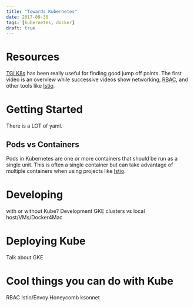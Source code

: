 ```yaml
---
title: "Towards Kubernetes"
date: 2017-09-30
tags: [kubernetes, docker]
draft: true
---
```


# Resources

[TGI K8s][tgik8s] has been really useful for finding good jump off points. The
first video is an overview while successive videos show networking,
[RBAC][rbac], and other tools like [Istio][istio].

# Getting Started

There is a LOT of yaml.

## Pods vs Containers

Pods in Kubernetes are one or more containers that should be run as a single
unit. This is often a single container but can take advantage of multiple
containers when using projects like [Istio][istio].

# Developing

with or without Kube? Development GKE clusters vs local host/VMs/Docker4Mac

# Deploying Kube

Talk about GKE

# Cool things you can do with Kube

RBAC Istio/Envoy Honeycomb ksonnet

[tgik8s]: https://www.youtube.com/watch?v=9YYeE-bMWv8&list=PLvmPtYZtoXOENHJiAQc6HmV2jmuexKfrJ
[k8s-honeycomb]: https://github.com/honeycombio/honeycomb-kubernetes-agent
[istio]: https://istio.io/
[rbac]: https://kubernetes.io/docs/admin/authorization/rbac/

